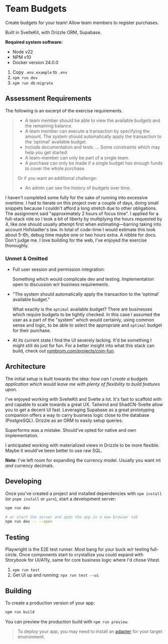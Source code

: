 # Team Budgets

Create budgets for your team! Allow team members to register purchases.

Built in SvelteKit, with Drizzle ORM, Supabase.

**Required system software:**

- Node v22
- NPM v10
- Docker version 24.0.0

1. Copy `.env.example` to `.env`
2. `npm run dev`
3. `npm run db:migrate`

## Assessment Requirements

The following is an excerpt of the exercise requirements.

> - A team member should be able to view the available budgets and the remaining balance.
> - A team member can execute a transaction by specifying the amount. The system should automatically apply the transaction to the ‘optimal’ available budget.
> - Include documentation and tests.
>   ...
>   Some constraints which may help you get started:
> - A team-member can only be part of a single team.
> - A purchase can only be made if a single budget has enough funds to cover the whole
>   purchase.
>
> Or if you want an additional challenge:
>
> - An admin can see the history of budgets over time.

I haven't completed some fully for the sake of running into excessive overtime.
I had to iterate on this project over a couple of days, doing small snippets
because I couldn't afford a long stretch due to other obligations. The assignment
said "approximately 2 hours of focus time". I applied for a full-stack role so
I took a bit of liberty by multiplying the hours requested by 4, like one should usually
attempt first when estimating—barring taking into account Hofstadter's law. In total of
code-time I would estimate this took about 5-6h, debug time maybe one or two hours
extra. A nibble for docs. Don't judge me. I love building for the web, I've enjoyed the exercise thoroughly.

### Unmet & Omitted

- Full user session and permission integration:

  Something which would complicate dev and testing. Implementation open to discussion
  w/r business requirements.

- "The system should automatically apply the transaction to the ‘optimal’ available budget."

  What exactly is the `optimal` available budget? There are businesses which
  require budgets to be tightly checked. In this case I assumed the user as a
  part of the "system" which would certainly, using common sense and logic, to
  be able to select the appropriate and `optimal` budget for their purchase.

- At its current state I find the UI severely lacking. It'd be something I might
  still do just for fun. For a better insight into what this stack can build, check out [rombrom.com/projects/coin-fun](https://www.rombrom.com/projects/coin-fun/).

## Architecture

The initial setup is built towards the idea: _how can I create a budgets application
which would leave me with plenty of flexibility to build features upon._

I've enjoyed working with SvelteKit and Svelte a lot. It's fast to scaffold with and
capable to scale towards a great UX. Tailwind and ShadCN-Svelte allow you to get a
decent UI fast. Leveraging Supabase as a great prototyping companion
offers a way to carry business logic close to the database (PostgreSQL). Drizzle as an
ORM to easily setup queries.

Superforms was a mistake. Should've opted for native and own implementation.

I anticipated working with materialized views in Drizzle to be more flexible. Maybe it would've been
better to use raw SQL.

**Note**: I've left room for expanding the currency model. Usually you want int _and_ currency decimals.

## Developing

Once you've created a project and installed dependencies with `npm install` (or `pnpm install` or `yarn`), start a development server:

```bash
npm run dev

# or start the server and open the app in a new browser tab
npm run dev -- --open
```

## Testing

Playwright is the E2E test runner. Most bang for your buck w/r testing full-circle.
Once components start to crystallize you could expand with Storybook for UI/A11y, same for core business logic
where I'd chose Vitest.

1. `npm run test`
2. Get UI up and running: `npx run test --ui`

## Building

To create a production version of your app:

```bash
npm run build
```

You can preview the production build with `npm run preview`.

> To deploy your app, you may need to install an [adapter](https://svelte.dev/docs/kit/adapters) for your target environment.
